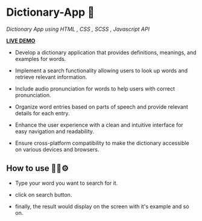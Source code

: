 # Dictionary-App 📖

*Dictionary App using HTML , CSS , SCSS , Javascript API*

**[LIVE DEMO]( https://aditikute24.github.io/dictionary-app/)**

<p>
   
- Develop a dictionary application that provides definitions, meanings, and examples for words.
  
- Implement a search functionality allowing users to look up words and retrieve relevant information.

- Include audio pronunciation for words to help users with correct pronunciation.

- Organize word entries based on parts of speech and provide relevant details for each entry.

- Enhance the user experience with a clean and intuitive interface for easy navigation and readability.

- Ensure cross-platform compatibility to make the dictionary accessible on various devices and browsers.

</p>

## How to use ✍🏻⚙
<p>
  
  - Type your word you want to search for it.
  
  - click on search button.
  
  - finally, the result would display on the screen with it's example and so on.
    
</p>
